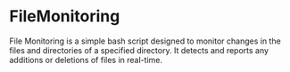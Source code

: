 # FileMonitoring
File Monitoring is a simple bash script designed to monitor changes in the files and directories of a specified directory. It detects and reports any additions or deletions of files in real-time.
